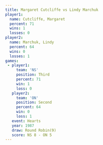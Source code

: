 ```yaml
---
title: Margaret Cutcliffe vs Lindy Marchuk
player1:                   
  name: Cutcliffe, Margaret
  percent: 71              
  wins: 1                  
  losses: 0                
player2:                   
  name: Marchuk, Lindy     
  percent: 64              
  wins: 0                  
  losses: 1                
games:
 - player1:         
     team: 'NS'     
     position: Third
     percent: 71    
     win: 1         
     loss: 0        
   player2:          
     team: 'ON'      
     position: Second
     percent: 64     
     win: 0          
     loss: 1         
   event: Hearts       
   year: 1987          
   draw: Round Robin(9)
   score: NS 8 - ON 5  
---
```

